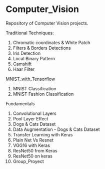 # Computer_Vision

Repository of Computer Vision projects.

Traditional Techniques:
 1. Chromatic coordinates & White Patch
 2. Filters & Borders Detections
 3. Iris Detection
 4. Local Binary Pattern
 5. Camshift
 6. Haar Filter
 
MNIST_with_Tensorflow
 1. MNIST Classification
 2. MNIST Fashion Classification
 
Fundamentals
 1. Convolutional Layers
 2. Pool Layer Effect
 3. Dogs & Cats Dataset
 4. Data Augmentation - Dogs & Cats Dataset
 5. Transfer Learning with Keras
 6. Plain Net Vs Resnet
 7. VGG16 with Keras
 8. ResNet50 from Keras
 9. ResNet50 on keras
 10. Group_Proyect